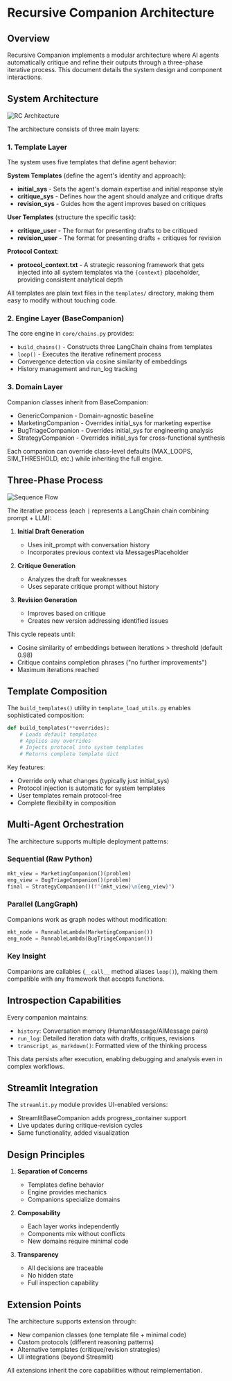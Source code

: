 # Recursive Companion Architecture

## Overview

Recursive Companion implements a modular architecture where AI agents automatically critique and refine their outputs through a three-phase iterative process. This document details the system design and component interactions.

## System Architecture

![RC Architecture](../Images/RC_Architecture.svg)

The architecture consists of three main layers:

### 1. Template Layer

The system uses five templates that define agent behavior:

**System Templates** (define the agent's identity and approach):
- **initial_sys** - Sets the agent's domain expertise and initial response style
- **critique_sys** - Defines how the agent should analyze and critique drafts
- **revision_sys** - Guides how the agent improves based on critiques

**User Templates** (structure the specific task):
- **critique_user** - The format for presenting drafts to be critiqued
- **revision_user** - The format for presenting drafts + critiques for revision

**Protocol Context**:
- **protocol_context.txt** - A strategic reasoning framework that gets injected into all system templates via the `{context}` placeholder, providing consistent analytical depth

All templates are plain text files in the `templates/` directory, making them easy to modify without touching code.

### 2. Engine Layer (BaseCompanion)
The core engine in `core/chains.py` provides:
- `build_chains()` - Constructs three LangChain chains from templates
- `loop()` - Executes the iterative refinement process
- Convergence detection via cosine similarity of embeddings
- History management and run_log tracking

### 3. Domain Layer
Companion classes inherit from BaseCompanion:
- GenericCompanion - Domain-agnostic baseline
- MarketingCompanion - Overrides initial_sys for marketing expertise
- BugTriageCompanion - Overrides initial_sys for engineering analysis
- StrategyCompanion - Overrides initial_sys for cross-functional synthesis

Each companion can override class-level defaults (MAX_LOOPS, SIM_THRESHOLD, etc.) while inheriting the full engine.

## Three-Phase Process

![Sequence Flow](../Images/Sequence_Summary.svg)

The iterative process (each `|` represents a LangChain chain combining prompt + LLM):

1. **Initial Draft Generation**
   - Uses init_prompt with conversation history
   - Incorporates previous context via MessagesPlaceholder

2. **Critique Generation**
   - Analyzes the draft for weaknesses
   - Uses separate critique prompt without history

3. **Revision Generation**
   - Improves based on critique
   - Creates new version addressing identified issues

This cycle repeats until:
- Cosine similarity of embeddings between iterations > threshold (default 0.98)
- Critique contains completion phrases ("no further improvements")
- Maximum iterations reached

## Template Composition

The `build_templates()` utility in `template_load_utils.py` enables sophisticated composition:

```python
def build_templates(**overrides):
    # Loads default templates
    # Applies any overrides
    # Injects protocol into system templates
    # Returns complete template dict
```

Key features:
- Override only what changes (typically just initial_sys)
- Protocol injection is automatic for system templates
- User templates remain protocol-free
- Complete flexibility in composition

## Multi-Agent Orchestration

The architecture supports multiple deployment patterns:

### Sequential (Raw Python)
```python
mkt_view = MarketingCompanion()(problem)
eng_view = BugTriageCompanion()(problem)
final = StrategyCompanion()(f"{mkt_view}\n{eng_view}")
```

### Parallel (LangGraph)
Companions work as graph nodes without modification:
```python
mkt_node = RunnableLambda(MarketingCompanion())
eng_node = RunnableLambda(BugTriageCompanion())
```

### Key Insight
Companions are callables (`__call__` method aliases `loop()`), making them compatible with any framework that accepts functions.

## Introspection Capabilities

Every companion maintains:
- `history`: Conversation memory (HumanMessage/AIMessage pairs)
- `run_log`: Detailed iteration data with drafts, critiques, revisions
- `transcript_as_markdown()`: Formatted view of the thinking process

This data persists after execution, enabling debugging and analysis even in complex workflows.

## Streamlit Integration

The `streamlit.py` module provides UI-enabled versions:
- StreamlitBaseCompanion adds progress_container support
- Live updates during critique-revision cycles
- Same functionality, added visualization

## Design Principles

1. **Separation of Concerns**
   - Templates define behavior
   - Engine provides mechanics
   - Companions specialize domains

2. **Composability**
   - Each layer works independently
   - Components mix without conflicts
   - New domains require minimal code

3. **Transparency**
   - All decisions are traceable
   - No hidden state
   - Full inspection capability

## Extension Points

The architecture supports extension through:
- New companion classes (one template file + minimal code)
- Custom protocols (different reasoning patterns)
- Alternative templates (critique/revision strategies)
- UI integrations (beyond Streamlit)

All extensions inherit the core capabilities without reimplementation.